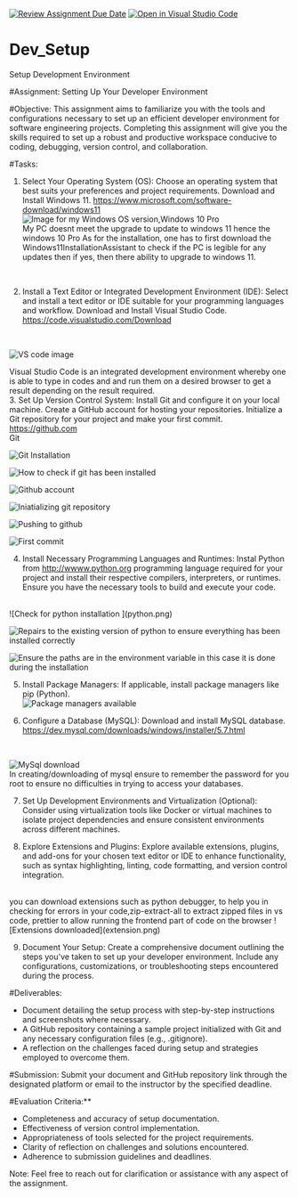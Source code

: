 [![Review Assignment Due Date](https://classroom.github.com/assets/deadline-readme-button-24ddc0f5d75046c5622901739e7c5dd533143b0c8e959d652212380cedb1ea36.svg)](https://classroom.github.com/a/vbnbTt5m)
[![Open in Visual Studio Code](https://classroom.github.com/assets/open-in-vscode-718a45dd9cf7e7f842a935f5ebbe5719a5e09af4491e668f4dbf3b35d5cca122.svg)](https://classroom.github.com/online_ide?assignment_repo_id=15263233&assignment_repo_type=AssignmentRepo)
# Dev_Setup
Setup Development Environment

#Assignment: Setting Up Your Developer Environment

#Objective:
This assignment aims to familiarize you with the tools and configurations necessary to set up an efficient developer environment for software engineering projects. Completing this assignment will give you the skills required to set up a robust and productive workspace conducive to coding, debugging, version control, and collaboration.

#Tasks:

1. Select Your Operating System (OS):
   Choose an operating system that best suits your preferences and project requirements. Download and Install Windows 11. https://www.microsoft.com/software-download/windows11
   <br>
![Image for my Windows OS version,Windows 10 Pro](w11.png)<br>
My PC doesnt meet the upgrade to update to windows 11 hence the windows 10 Pro
As for the installation, one has to first download the Windows11InstallationAssistant to check if the PC is legible for any updates then if yes, then there ability to upgrade to windows 11.
<br>

2. Install a Text Editor or Integrated Development Environment (IDE):
   Select and install a text editor or IDE suitable for your programming languages and workflow. Download and Install Visual Studio Code. https://code.visualstudio.com/Download
<br>

![VS code image](vscode.png)<br>

Visual Studio Code is an integrated development environment whereby one is able to type in codes and and run them on a desired browser to get a result depending on the result required.
<br>
3. Set Up Version Control System:
   Install Git and configure it on your local machine. Create a GitHub account for hosting your repositories. Initialize a Git repository for your project and make your first commit. https://github.com
<br>
Git<br>

![Git Installation](git.png)<br>

![How to check if git has been installed](git2.png)<br>

![Github account](github.png)<br>

![Iniatializing git repository](github2.png)<br>

![Pushing to github](github3.png)<br>

![First commit](github4.png)<br>

4. Install Necessary Programming Languages and Runtimes:
  Instal Python from http://wwww.python.org programming language required for your project and install their respective compilers, interpreters, or runtimes. Ensure you have the necessary tools to build and execute your code.
  <br>
  ![Check for python installation ](python.png)<br>

  ![Repairs to the existing version of python to ensure everything has been installed correctly](python2.png)<br>

  ![Ensure the paths are in the environment variable in this case it is done during the installation](python4.png)

  

5. Install Package Managers:
   If applicable, install package managers like pip (Python).
   <br>
![Package managers available](python3.png)

6. Configure a Database (MySQL):
   Download and install MySQL database. https://dev.mysql.com/downloads/windows/installer/5.7.html
<br>

![MySql download](mysql.png)<br>
In creating/downloading of mysql ensure to remember the password for you root to ensure no difficulties in trying to access your databases.


7. Set Up Development Environments and Virtualization (Optional):
   Consider using virtualization tools like Docker or virtual machines to isolate project dependencies and ensure consistent environments across different machines.

8. Explore Extensions and Plugins:
   Explore available extensions, plugins, and add-ons for your chosen text editor or IDE to enhance functionality, such as syntax highlighting, linting, code formatting, and version control integration.
<br>
you can download extensions such as python debugger, to help you in checking for errors in your code,zip-extract-all to extract zipped files in vs code, prettier to allow running the frontend part of code on the browser
![Extensions downloaded](extension.png)

9. Document Your Setup:
    Create a comprehensive document outlining the steps you've taken to set up your developer environment. Include any configurations, customizations, or troubleshooting steps encountered during the process. 

#Deliverables:
- Document detailing the setup process with step-by-step instructions and screenshots where necessary.
- A GitHub repository containing a sample project initialized with Git and any necessary configuration files (e.g., .gitignore).
- A reflection on the challenges faced during setup and strategies employed to overcome them.

#Submission:
Submit your document and GitHub repository link through the designated platform or email to the instructor by the specified deadline.

#Evaluation Criteria:**
- Completeness and accuracy of setup documentation.
- Effectiveness of version control implementation.
- Appropriateness of tools selected for the project requirements.
- Clarity of reflection on challenges and solutions encountered.
- Adherence to submission guidelines and deadlines.

Note: Feel free to reach out for clarification or assistance with any aspect of the assignment.
